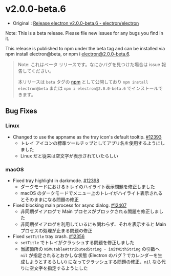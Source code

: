 # v2.0.0-beta.6

* Original : [Release electron v2.0.0-beta.6 - electron/electron](https://github.com/electron/electron/releases/tag/v2.0.0-beta.6)

Note: This is a beta release. Please file new issues for any bugs you find in it.

This release is published to npm under the beta tag and can be installed via npm install electron@beta, or npm i electron@2.0.0-beta.6.

> Note: これはベータ リリースです。なにかバグを見つけた場合は issue 報告してください。
>
> 本リリースは `beta` タグの [npm](https://www.npmjs.com/package/electron) として公開しており `npm install electron@beta` または `npm i electron@2.0.0-beta.6` でインストールできます。

## Bug Fixes

### Linux

* Changed to use the appname as the tray icon's default tooltip. [#12393](https://github.com/electron/electron/pull/12393)
  * トレイ アイコンの標準ツールチップとしてアプリ名を使用するようにしました
  * Linux だと従来は空文字が表示されていたらしい

### macOS

* Fixed tray highlight in darkmode. [#12398](https://github.com/electron/electron/pull/12398)
  * ダークモードにおけるトレイのハイライト表示問題を修正しました
  * macOS のダークモードでメニュー上のトレイがハイライト表示されるとそのままになる問題の修正
* Fixed blocking main process for async dialog. [#12407](https://github.com/electron/electron/pull/12407)
  * 非同期ダイアログで Main プロセスがブロックされる問題を修正しました
  * 非同期ダイアログを利用しているにも関わらず、それを表示すると Main プロセスの処理が止まる問題の修正
* Fixed `setTitle` tray crash. [#12356](https://github.com/electron/electron/pull/12356)
  * `setTitle` でトレイがクラッシュする問題を修正しました
  * 当該箇所の `NSMutableAttributedString - initWithString` の引数へ `nil` が指定されるとおかしな状態 (Electron のバグ？でカレンダーを生成しようとするらしい) になってクラッシュする問題の修正、`nil` なら代りに空文字を指定するようにした
